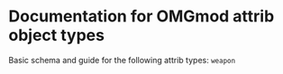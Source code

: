 # Documentation for OMGmod attrib object types
Basic schema and guide for the following attrib types:
`weapon`
